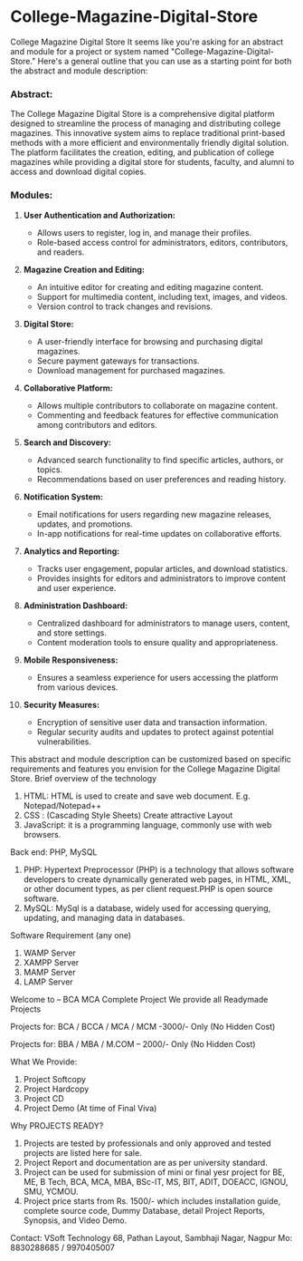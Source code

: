 # College-Magazine-Digital-Store
College Magazine Digital Store
It seems like you're asking for an abstract and module for a project or system named "College-Magazine-Digital-Store." Here's a general outline that you can use as a starting point for both the abstract and module description:

### Abstract:

The College Magazine Digital Store is a comprehensive digital platform designed to streamline the process of managing and distributing college magazines. This innovative system aims to replace traditional print-based methods with a more efficient and environmentally friendly digital solution. The platform facilitates the creation, editing, and publication of college magazines while providing a digital store for students, faculty, and alumni to access and download digital copies.

### Modules:

1. **User Authentication and Authorization:**
   - Allows users to register, log in, and manage their profiles.
   - Role-based access control for administrators, editors, contributors, and readers.

2. **Magazine Creation and Editing:**
   - An intuitive editor for creating and editing magazine content.
   - Support for multimedia content, including text, images, and videos.
   - Version control to track changes and revisions.

3. **Digital Store:**
   - A user-friendly interface for browsing and purchasing digital magazines.
   - Secure payment gateways for transactions.
   - Download management for purchased magazines.

4. **Collaborative Platform:**
   - Allows multiple contributors to collaborate on magazine content.
   - Commenting and feedback features for effective communication among contributors and editors.

5. **Search and Discovery:**
   - Advanced search functionality to find specific articles, authors, or topics.
   - Recommendations based on user preferences and reading history.

6. **Notification System:**
   - Email notifications for users regarding new magazine releases, updates, and promotions.
   - In-app notifications for real-time updates on collaborative efforts.

7. **Analytics and Reporting:**
   - Tracks user engagement, popular articles, and download statistics.
   - Provides insights for editors and administrators to improve content and user experience.

8. **Administration Dashboard:**
   - Centralized dashboard for administrators to manage users, content, and store settings.
   - Content moderation tools to ensure quality and appropriateness.

9. **Mobile Responsiveness:**
   - Ensures a seamless experience for users accessing the platform from various devices.

10. **Security Measures:**
    - Encryption of sensitive user data and transaction information.
    - Regular security audits and updates to protect against potential vulnerabilities.

This abstract and module description can be customized based on specific requirements and features you envision for the College Magazine Digital Store.
Brief overview of the technology
1.	HTML: HTML is used to create and save web document. E.g. Notepad/Notepad++
2.	CSS : (Cascading Style Sheets) Create attractive Layout
3.	JavaScript: it is a programming language, commonly use with web browsers.

Back end: PHP, MySQL
1.	PHP: Hypertext Preprocessor (PHP) is a technology that allows software developers to create dynamically generated web pages, in HTML, XML, or other document types, as per client request.PHP is open source software.
2.	MySQL: MySql is a database, widely used for accessing querying, updating, and managing data in databases.

Software Requirement (any one)
1.	WAMP Server
2.	XAMPP Server
3.	MAMP Server
4.	LAMP Server

Welcome to – BCA MCA Complete Project
We provide all Readymade Projects 

Projects for: BCA / BCCA / MCA / MCM -3000/- Only (No Hidden Cost) 

Projects for: BBA / MBA / M.COM – 2000/- Only (No Hidden Cost) 

What We Provide: 
1. Project Softcopy 
2. Project Hardcopy 
3. Project CD 
4. Project Demo (At time of Final Viva) 

Why PROJECTS READY? 
1. Projects are tested by professionals and only approved and tested projects are listed here for sale. 
2. Project Report and documentation are as per university standard. 
3. Project can be used for submission of mini or final yesr project for BE, ME, B Tech, BCA, MCA, MBA, BSc-IT, MS, BIT, ADIT, DOEACC, IGNOU, SMU, YCMOU. 
4. Project price starts from Rs. 1500/- which includes installation guide, complete source code, Dummy Database, detail Project Reports, Synopsis, and Video Demo. 

Contact: 
VSoft Technology 
68, Pathan Layout, Sambhaji Nagar, Nagpur 
Mo: 8830288685 / 9970405007
